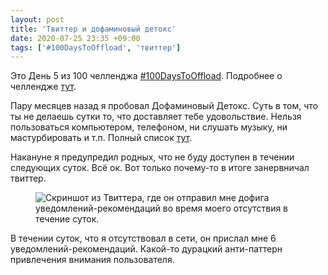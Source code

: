 ```yaml
---
layout: post
title: 'Твиттер и дофаминовый детокс'
date: 2020-07-25 23:35 +09:00
tags: ['#100DaysToOffload', 'твиттер']
---
```


Это День 5 из 100 челленджа [#100DaysToOffload](/tags/#100daystooffload). Подробнее о челлендже [тут](/100-days-to-offload).

Пару месяцев назад я пробовал Дофаминовый Детокс. Суть в том, что ты не делаешь сутки то, что доставляет тебе удовольствие. Нельзя пользоваться компьютером, телефоном, ни слушать музыку, ни мастурбировать и т.п. Полный список [тут](https://www.reddit.com/r/DopamineDetoxing/comments/gc5cfn/beginner_intermediate_time_theorist/).

Накануне я предупредил родных, что не буду доступен в течении следующих суток. Всё ок. Вот только почему-то в итоге занервничал твиттер.

<figure>
  <img src="/images/twitter-is-nervous/twitter.png" alt="Скриншот из Твиттера, где он отправил мне дофига уведомлений-рекомендаций во время моего отсутствия в течение суток.">
</figure>

В течении суток, что я отсутствовал в сети, он прислал мне 6 уведомлений-рекомендаций. Какой-то дурацкий анти-паттерн привлечения внимания пользователя.

